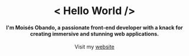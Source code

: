 <!-- Title -->
<h1 align="center"> < Hello World /> </h1>
<!-- Description -->
<h4 align="center"> I'm Moisés Obando, a passionate front-end developer with a knack for creating immersive and stunning web applications.</h4>
<!-- My Website -->
<p align="center">Visit my <a href="https://moisesobando.com/">website</a></p>
